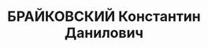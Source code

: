 ---
title: БРАЙКОВСКИЙ Константин Данилович
description: '1898 р. н., с. Катюжанка Вишгородського р-ну Київської обл., українець,
  освiта початкова. Виключений з КП(б)У у зв''язку з арештом. Проживав у смт Холми
  Корюкiвського р-ну, старший юрист-контролер.

  Заарештований 11.09.1937 р. За вироком ВК ВС СРСР вiд 27.10.1937 р. за ст.ст. 54-7,
  54-8, 54-11 КК УРСР засуджений до ВМП. Розстрiляний 28.10.1937 р. у м. Київ.

  Реабiлiтований 21.09.1956 р.'
---
